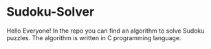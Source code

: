 # Sudoku-Solver
Hello Everyone! In the repo you can find an algorithm to solve Sudoku puzzles. 
The algorithm is written in C programming language.
